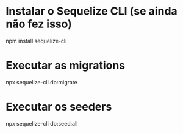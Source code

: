 # Instalar o Sequelize CLI (se ainda não fez isso)
npm install sequelize-cli

# Executar as migrations
npx sequelize-cli db:migrate

# Executar os seeders
npx sequelize-cli db:seed:all